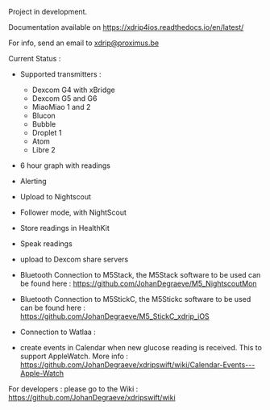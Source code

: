 Project in development.

Documentation available on https://xdrip4ios.readthedocs.io/en/latest/

For info, send an email to xdrip@proximus.be

Current Status :

- Supported transmitters :
    - Dexcom G4 with xBridge       
    - Dexcom G5 and G6
    - MiaoMiao 1 and 2
    - Blucon
    - Bubble
    - Droplet 1
    - Atom
    - Libre 2
- 6 hour graph with readings
- Alerting
- Upload to Nightscout
- Follower mode, with NightScout
- Store readings in HealthKit
- Speak readings
- upload to Dexcom share servers
- Bluetooth Connection to M5Stack, the M5Stack software to be used can be found here : https://github.com/JohanDegraeve/M5_NightscoutMon
- Bluetooth Connection to M5StickC, the M5Stickc software to be used can be found here : https://github.com/JohanDegraeve/M5_StickC_xdrip_iOS
- Connection to Watlaa :
    
    

- create events in Calendar when new glucose reading is received. This to support AppleWatch. More info : https://github.com/JohanDegraeve/xdripswift/wiki/Calendar-Events---Apple-Watch

For developers : please go to the Wiki : https://github.com/JohanDegraeve/xdripswift/wiki
